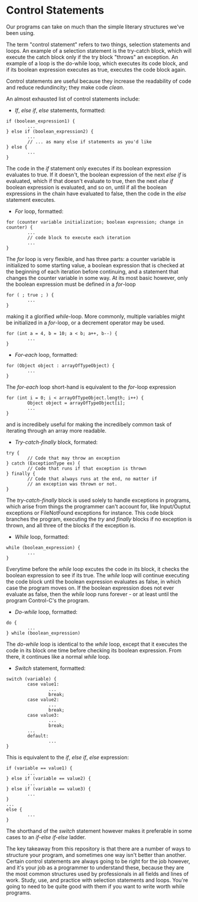 # Control Statements
Our programs can take on much than the simple literary structures we've been using.

The term "control statement" refers to two things, selection statements and loops. An example of a
selection statement is the try-catch block, which will execute the catch block only if the try block
"throws" an exception. An example of a loop is the do-while loop, which executes its code block, and if its
boolean expression executes as true, executes the code block again.

Control statements are useful because they increase the readability of code and reduce redundincity;
they make code *clean*.

An almost exhausted list of control statements include:
- *If*, *else if*, *else* statements, formatted:
```
if (boolean_expression1) {
        ...
} else if (boolean_expression2) {
        ...
        // ... as many else if statements as you'd like
} else {
        ...
}
```
The code in the *if* statement only executes if its boolean expression evaluates to true. If it doesn't, the 
boolean expression of the next *else if* is evaluated, which if that doesn't evaluate to true, then the next
*else if* boolean expression is evaluated, and so on, until if all the boolean expressions in the chain have
evaluated to false, then the code in the *else* statement executes.

- *For* loop, formatted:
```
for (counter variable initialization; boolean expression; change in counter) {
        ...
        // code block to execute each iteration
        ...
}
```
The *for* loop is very flexible, and has three parts: a counter variable is initialized to some starting value,
a boolean expression that is checked at the beginning of each iteration before continuing, and a statement that
changes the counter variable in some way. At its most basic however, only the boolean expression must be defined
in a *for*-loop
```
for ( ; true ; ) {
        ...
}
```
making it a glorified *while*-loop. More commonly, multiple variables might be initialized in a *for*-loop, or a 
decrement operator may be used.
```
for (int a = 4, b = 10; a < b; a++, b--) {
        ...
}
```

- *For-each* loop, formatted:
```
for (Object object : arrayOfTypeObject) {
        ...
}
```
The *for-each* loop short-hand is equivalent to the *for*-loop expression
```
for (int i = 0; i < arrayOfTypeObject.length; i++) {
        Object object = arrayOfTypeObject[i];
        ...
}
```
and is incredibely useful for making the incredibely common task of iterating through an array more readable.

- *Try-catch-finally* block, formated:
```
try {
        // Code that may throw an exception
} catch (ExceptionType ex) {
        // Code that runs if that exception is thrown
} finally {
        // Code that always runs at the end, no matter if
        // an exception was thrown or not.
}
```
The *try-catch-finally* block is used solely to handle exceptions in programs, which arise from things the
programmer can't account for, like Input/Ouptut exceptions or FileNotFound exceptions for instance. This code block
branches the program, executing the *try* and *finally* blocks if no exception is thrown, and all three of the blocks
if the exception is.

- *While* loop, formatted:
```
while (boolean_expression) {
        ...
}
```
Everytime before the *while* loop excutes the code in its block, it checks the boolean expression to see if its true.
The *while* loop will continue executing the code block until the boolean expression evaluates as false, in which case
the program moves on. If the boolean expression does not ever evaluate as false, then the *while* loop runs forever -
or at least until the program Control-C's the program.

- *Do-while* loop, formatted:
```
do {
        ...
} while (boolean_expression)
```
The *do-while* loop is identical to the *while* loop, except that it executes the code in its block one time before checking
its boolean expression. From there, it continues like a normal *while* loop.

- *Switch* statement, formatted:
```
switch (variable) {
        case value1:
                ...
                break;
        case value2:
                ...
                break;
        case value3:
                ...
                break;
        ...
        default:
                ...
}
```
This is equivalent to the *if*, *else if*, *else* expression:
```
if (variable == value1) {
        ...
} else if (variable == value2) {
        ...
} else if (variable == value3) {
        ...
}
...
else {
        ...
}
```
The shorthand of the *switch* statement however makes it preferable in some cases to an *if-else if-else* ladder.


The key takeaway from this repository is that there are a number of ways to structure your program, and sometimes
one way isn't better than another. Certain control statements are always going to be right for the job however, and
it's your job as a programmer to understand these, because they are the most common structures used by professionals
in all fields and lines of work. Study, use, and practice with selection statements and loops. You're going to need
to be quite good with them if you want to write worth while programs.



